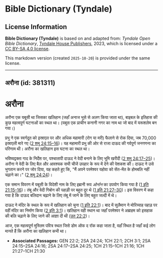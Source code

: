 # Bible Dictionary (Tyndale)

## License Information

**Bible Dictionary (Tyndale)** is based on and adapted from: _Tyndale Open Bible Dictionary_, [Tyndale House Publishers](https://tyndaleopenresources.com/), 2023, which is licensed under a [CC BY-SA 4.0 license](https://creativecommons.org/licenses/by-sa/4.0/legalcode.en).

This markdown version (created `2025-10-20`) is provided under the same license.



--------------------------------

## अरौना (id: 381311)

अरौना
=====

अरौना एक यबूसी था जिसका खलिहान (जहाँ अनाज भूसे से अलग किया जाता था), बाइबल के इतिहास की कुछ महत्वपूर्ण घटनाओं का स्थल था। (यबूस एक प्राचीन कनानी नगर का नाम था जो बाद में यरूशलेम बन गया।)

प्रभु ने एक स्वर्गदूत को इस्राएल पर और अधिक महामारी (रोग या मरी) फैलाने से रोक दिया, जब 70,000 इस्राएली मारे गए ([2 शमू 24:15–16](https://ref.ly/2Sam24:15-2Sam24:16))। यह महामारी प्रभु की ओर से राजा दाऊद की गर्वपूर्ण जनगणना का परिणाम थी। अरौना का खलिहान इस घटना का स्थल था।

भविष्यद्वक्ता गाद के निर्देश पर, पश्चातापी दाऊद ने वेदी बनाने के लिए भूमि खरीदी ([2 शमू 24:17–25](https://ref.ly/2Sam24:17-2Sam24:25))। अरौना ने वेदी के लिए बैल और आवश्यक सभी चीजें उपहार के रूप में देने की पेशकश की। दाऊद ने उसे भुगतान करने पर जोर दिया, यह कहते हुए कि, "मैं अपने परमेश्वर यहोवा को सेंत\-मेंत के होमबलि नहीं चढ़ाने का।" ([2 शमू 24:24](https://ref.ly/2Sam24:24))।

एक समान विवरण में यबूसी के विदेशी नाम के लिए इब्रानी रूप *ओर्नान* का उपयोग किया गया है ([1 इति 21:15–16](https://ref.ly/1Chr21:15-1Chr21:16))। तंबू और वेदी गिबोन की पहाड़ी पर बहुत दूर थे ([1 इति 21:27–30](https://ref.ly/1Chr21:27-1Chr21:30))। इस विवरण में कहा गया है कि दाऊद बलिदान चढ़ाने के लिए तंबू में जाने के लिए बहुत जल्दी में थे।

दाऊद ने मंदिर के स्थल के रूप में खलिहान को चुना ([1 इति 22:1](https://ref.ly/1Chr22:1))। बाद में सुलैमान ने मोरिय्याह पहाड़ पर वहीं मंदिर का निर्माण किया ([2 इति 3:1](https://ref.ly/2Chr3:1))। खलिहान वही स्थान था जहाँ परमेश्वर ने अब्राहम को इसहाक की बलि चढ़ाने के लिए जाने की आज्ञा दी थी ([उत 22:2](https://ref.ly/Gen22:2))।

आज, एक महत्वपूर्ण मुस्लिम पवित्र स्थल जिसे डोम ऑफ द रॉक कहा जाता है, वहाँ स्थित है जहाँ कई लोग मानते हैं कि अरौना का खलिहान कभी था।

* **Associated Passages:** GEN 22:2; 2SA 24:24; 1CH 22:1; 2CH 3:1; 2SA 24:15–2SA 24:16; 2SA 24:17–2SA 24:25; 1CH 21:15–1CH 21:16; 1CH 21:27–1CH 21:30

